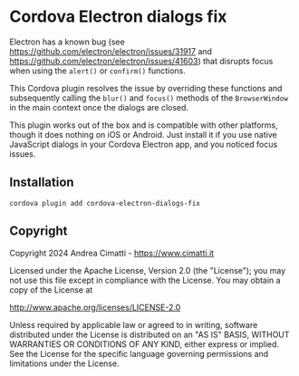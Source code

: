 Cordova Electron dialogs fix
===

Electron has a known bug (see https://github.com/electron/electron/issues/31917 and https://github.com/electron/electron/issues/41603) that disrupts focus when using the `alert()` or `confirm()` functions.

This Cordova plugin resolves the issue by overriding these functions and subsequently calling the `blur()` and `focus()` methods of the `BrowserWindow` in the main context once the dialogs are closed.

This plugin works out of the box and is compatible with other platforms, though it does nothing on iOS or Android. Just install it if you use native JavaScript dialogs in your Cordova Electron app, and you noticed focus issues.

Installation
---

`cordova plugin add cordova-electron-dialogs-fix`

Copyright
---

Copyright 2024 Andrea Cimatti - https://www.cimatti.it

Licensed under the Apache License, Version 2.0 (the "License");
you may not use this file except in compliance with the License.
You may obtain a copy of the License at

http://www.apache.org/licenses/LICENSE-2.0

Unless required by applicable law or agreed to in writing, software
distributed under the License is distributed on an "AS IS" BASIS,
WITHOUT WARRANTIES OR CONDITIONS OF ANY KIND, either express or implied.
See the License for the specific language governing permissions and
limitations under the License.
